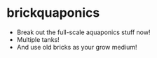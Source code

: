 # brickquaponics
* Break out the full-scale aquaponics stuff now!
* Multiple tanks!
* And use old bricks as your grow medium!
